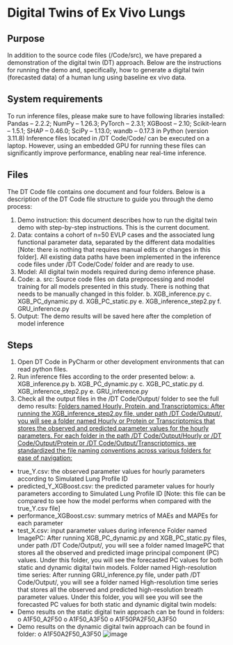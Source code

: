 # Digital Twins of Ex Vivo Lungs 

## Purpose
In addition to the source code files (/Code/src), we have prepared a demonstration of the digital twin (DT) approach. Below are the instructions for running the demo and, specifically, how to generate a digital twin (forecasted data) of a human lung using baseline ex vivo data.

## System requirements
To run inference files, please make sure to have following libraries installed: Pandas – 2.2.2; NumPy – 1.26.3; PyTorch – 2.3.1; XGBoost – 2.10; Scikit-learn – 1.5.1; SHAP – 0.46.0; SciPy – 1.13.0; wandb – 0.17.3 in Python (version 3.11.8)
Inference files located in /DT Code/Code/ can be executed on a laptop. However, using an embedded GPU for running these files can significantly improve performance, enabling near real-time inference. 

## Files
The DT Code file contains one document and four folders. Below is a description of the DT Code file structure to guide you through the demo process:
  1)	Demo instruction: this document describes how to run the digital twin demo with step-by-step instructions. This is the current document. 
  2)	Data: contains a cohort of n=50 EVLP cases and the associated lung functional parameter data, separated by the different data modalities [Note: there is nothing that requires manual edits or changes in this folder]. All existing data paths have been implemented in the inference code files under /DT Code/Code/ folder and are ready to use. 
  3)	Model: All digital twin models required during demo inference phase. 
  4)	Code: 
    a.	src: Source code files on data preprocessing and model training for all models presented in this study. There is nothing that needs to be manually changed in this folder. 
    b.	XGB_inference.py
    c.	XGB_PC_dynamic.py
    d.	XGB_PC_static.py
    e.	XGB_inference_step2.py
    f.	GRU_inference.py
  5)	Output: The demo results will be saved here after the completion of model inference

## Steps
  1.	Open DT Code in PyCharm or other development environments that can read python files.
  2.	Run inference files according to the order presented below:
    a.	XGB_inference.py
    b.	XGB_PC_dynamic.py
    c.	XGB_PC_static.py
    d.	XGB_inference_step2.py
    e.	GRU_inference.py
3.	Check all the output files in the /DT Code/Output/ folder to see the full demo results:
<ins>Folders named Hourly, Protein, and Transcriptomics:<ins>
After running the XGB_inference_step2.py file, under path /DT Code/Output/, you will see a folder named Hourly or Protein or Transcriptomics that stores the observed and predicted parameter values for the hourly parameters. For each folder in the path /DT Code/Output/Hourly or /DT Code/Output/Protein or /DT Code/Output/Transcriptomics, we standardized the file naming conventions across various folders for ease of navigation:
-	true_Y.csv: the observed parameter values for hourly parameters according to Simulated Lung Profile ID
-	predicted_Y_XGBoost.csv: the predicted parameter values for hourly parameters according to Simulated Lung Profile ID 
[Note: this file can be compared to see how the model performs when compared with the true_Y.csv file] 
-	performance_XGBoost.csv: summary metrics of MAEs and MAPEs for each parameter
-	test_X.csv: input parameter values during inference
Folder named ImagePC:
After running XGB_PC_dynamic.py and XGB_PC_static.py files, under path /DT Code/Output/, you will see a folder named ImagePC that stores all the observed and predicted image principal component (PC) values. Under this folder, you will see the forecasted PC values for both static and dynamic digital twin models.
Folder named High-resolution time series:
After running GRU_inference.py file, under path /DT Code/Output/, you will see a folder named High-resolution time series that stores all the observed and predicted high-resolution breath parameter values. Under this folder, you will see you will see the forecasted PC values for both static and dynamic digital twin models:
-	Demo results on the static digital twin approach can be found in folders: 
o	A1F50_A2F50
o	A1F50_A3F50
o	A1F50PA2F50_A3F50
-	Demo results on the dynamic digital twin approach can be found in folder:
o	A1F50A2F50_A3F50
![image](https://github.com/user-attachments/assets/6bee1bea-75f5-43ea-a005-faacabcc6bd4)





